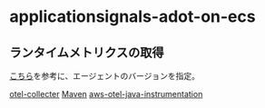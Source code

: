 # applicationsignals-adot-on-ecs

## ランタイムメトリクスの取得
[こちら](https://docs.aws.amazon.com/AmazonCloudWatch/latest/monitoring/AppSignals-MetricsCollected.html#AppSignals-RuntimeMetrics)を参考に、エージェントのバージョンを指定。

[otel-collecter](https://gallery.ecr.aws/aws-observability/aws-otel-collector)
[Maven](https://mvnrepository.com/artifact/software.amazon.opentelemetry/aws-opentelemetry-agent)
[aws-otel-java-instrumentation](https://github.com/aws-observability/aws-otel-java-instrumentation/releases)

